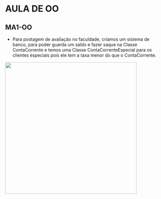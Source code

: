 # AULA DE OO

## MA1-OO
  * Para postagem de avaliação no faculdade, criamos um sistema de banco, para poder guarda um saldo e fazer saque na Classe ContaCorrente e temos uma Classe ContaCorrenteEspecial para os clientes especiais pois ele tem a taxa menor do que o ContaCorrente.

<img src="https://github.com/victorborges97/MA1-OO/blob/master/Gif.gif?raw=true" height="420" width="420" >
